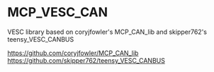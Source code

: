 # MCP_VESC_CAN
VESC library based on coryjfowler's MCP_CAN_lib and skipper762's teensy_VESC_CANBUS

https://github.com/coryjfowler/MCP_CAN_lib
https://github.com/skipper762/teensy_VESC_CANBUS